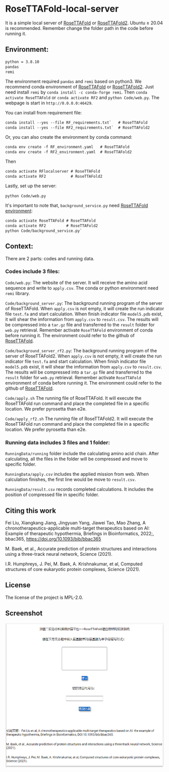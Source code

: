 # RoseTTAFold-local-server

It is a simple local server of [RoseTTAFold](https://github.com/RosettaCommons/RoseTTAFold) or [RoseTTAFold2](https://github.com/uw-ipd/RoseTTAFold2). Ubuntu ≥ 20.04 is recommended. Remember change the folder path in the code before running it.


## Environment:

```
python = 3.8.10
pandas
remi
```

The environment required `pandas` and `remi` based on python3. We recommend conda environment of [RoseTTAFold](https://github.com/RosettaCommons/RoseTTAFold) or [RoseTTAFold2](https://github.com/uw-ipd/RoseTTAFold2). Just need install `remi` by `conda install -c conda-forge remi`. Then `conda activate RoseTTAFold` or `conda activate RF2` and `python Code/web.py`. The webpage is start in `http://0.0.0.0:46429`.


You can install from requirement file:

```
conda install --yes --file RF_requirements.txt`   # RoseTTAFold
conda install --yes --file RF2_requirements.txt`  # RoseTTAFold2
```

Or, you can also create the environment by conda command:

```
conda env create -f RF_environment.yaml   # RoseTTAFold
conda env create -f RF2_environment.yaml  # RoseTTAFold2
```

Then

```
conda activate RFlocalserver # RoseTTAFold
conda activate RF2           # RoseTTAFold2
```

Lastly, set up the server:

`python Code/web.py`

It's important to note that, `background_service.py` need [RoseTTAFold environment](https://github.com/RosettaCommons/RoseTTAFold):
```shell
conda activate RoseTTAFold # RoseTTAFold
conda activate RF2         # RoseTTAFold2
python Code/background_service.py`
```

## Context:

There are 2 parts: codes and running data.

### Codes include 3 files:

`Code/web.py`: The website of the server. It will receive the amino acid sequence and write to `apply.csv`. The conda or python environment need `remi` library.

`Code/background_server.py`: The background running program of the server of RoseTTAFold.  When `apply.csv` is not empty, it will create the run indicator file `test.fa` and start calculation. When finish indicator file `model5.pdb` exist, it will shear the imformation from `apply.csv` to `result.csv`. The results will be  compressed into a `tar.gz` file and transferred to the `result` folder for `web.py` retrieval. Remember activate `RoseTTAFold` environment of conda before running it. The environment could refer to the github of [RoseTTAFold](https://github.com/RosettaCommons/RoseTTAFold).

`Code/background_server_rf2.py`: The background running program of the server of RoseTTAFold2.  When `apply.csv` is not empty, it will create the run indicator file `test.fa` and start calculation. When finish indicator file `model5.pdb` exist, it will shear the imformation from `apply.csv` to `result.csv`. The results will be  compressed into a `tar.gz` file and transferred to the `result` folder for `web.py` retrieval. Remember activate `RoseTTAFold` environment of conda before running it. The environment could refer to the github of [RoseTTAFold](https://github.com/RosettaCommons/RoseTTAFold).

`Code/apply.sh` The running file of RoseTTAFold. It will execute the RoseTTAFold run command and place the completed file in a specific location. We prefer pyrosetta than e2e.

`Code/apply_rf2.sh` The running file of RoseTTAFold2. It will execute the RoseTTAFold run command and place the completed file in a specific location. We prefer pyrosetta than e2e.

### Running data includes 3 files and 1 folder:

`RunningData/running` folder include the calculating amino acid chain. After calculating, all the files in the folder will be compressed and move to specific folder.

`RunningData/apply.csv` includes the applied mission from web. When calculation finishes, the first line would be move to `result.csv`.

`RunningData/result.csv` records completed calculations. It includes the position of compressed file in specific folder.

## Citing this work

Fei Liu, Xiangkang Jiang, Jingyuan Yang, Jiawei Tao, Mao Zhang, A chronotherapeutics-applicable multi-target therapeutics based on AI: Example of therapeutic hypothermia, Briefings in Bioinformatics, 2022;, bbac365, https://doi.org/10.1093/bib/bbac365

M. Baek, et al., Accurate prediction of protein structures and interactions using a three-track neural network, Science (2021). 

I.R. Humphreys, J. Pei, M. Baek, A. Krishnakumar, et al, Computed structures of core eukaryotic protein complexes, Science (2021). 

## License

The license of the project is MPL-2.0.

## Screenshot

![Screenshot](Figure/Screenshot1.png)
